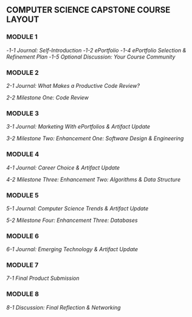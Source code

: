 ## COMPUTER SCIENCE CAPSTONE COURSE LAYOUT

### MODULE 1
 -*1-1 Journal: Self-Introduction*
  -*1-2 ePortfolio*
   -*1-4 ePortfolio Selection & Refinement Plan*
    -*1-5 Optional Discussion: Your Course Community*
  
### MODULE 2
*2-1 Journal: What Makes a Productive Code Review?*

*2-2 Milestone One: Code Review*

### MODULE 3
*3-1 Journal: Marketing With ePortfolios & Artifact Update*

*3-2 Milestone Two: Enhancement One: Software Design & Engineering*
  
### MODULE 4
*4-1 Journal: Career Choice & Artifact Update*

*4-2 Milestone Three: Enhancement Two: Algorithms & Data Structure*

### MODULE 5
*5-1 Journal: Computer Science Trends & Artifact Update*

*5-2 Milestone Four: Enhancement Three: Databases*
  
### MODULE 6
*6-1 Journal: Emerging Technology & Artifact Update*

  
### MODULE 7
*7-1 Final Product Submission*

  
### MODULE 8
*8-1 Discussion: Final Reflection & Networking*

